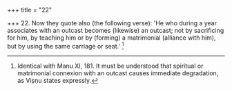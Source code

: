 +++
title = "22"

+++
22. Now they quote also (the following verse): 'He who during a year associates with an outcast becomes (likewise) an outcast; not by sacrificing for him, by teaching him or by (forming) a matrimonial (alliance with him), but by using the same carriage or seat.' [^16] 


[^16]:  Identical with Manu XI, 181. It must be understood that spiritual or matrimonial connexion with an outcast causes immediate degradation, as Viṣṇu states expressly.
